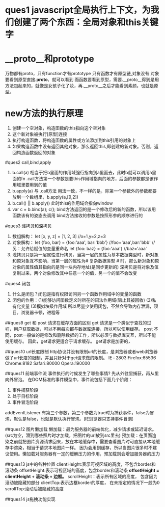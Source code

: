 # ques1  javascript全局执行上下文，为我们创建了两个东西：全局对象和this关键字
# __proto__和prototype
  万物都有proto，只有function才有prototype
  只有函数才有原型链,对象没有
  对象要看到原型直接.__proto__，就可以看到
  而函数要看到原型，需要.__proto__得到是用方法包起来的，就像是女孩子化了妆，再.__proto__之后才能看到素颜，也就是原型。

# new方法的执行原理
  1. 创建一个空对象，构造函数的this指向这个空对象
  2. 这个新对象被执行[原型]连接 
  3. 执行构造函数，将构造函数的属性或方法添加到this引用的对象上
  4. 如果构造函数中没有返回其他对象，那么返回this,即创建的新对象。否则，返回构造函数返回的对象

#ques2  call,bind,apply
  1. b.call(a) 相当于把b里面的作用域强行指向到a里面去，此时b就可以调用a里面的fn
  .call方法第一个参数是要this作用域指向的地方，后面的参数都是该作用域里要用到的值
  2. b.apply(a) 与 .call方法 用法一致，不一样的是，除第一个参数外的参数都要放到一个数组里，b.apply(a,[9,2])
  3. b.call() || b.apply() 此时this的作用域会指向window
  4. var c = b.bind(a);
     c();
     bind方法返回的是一个修改后的新的函数，所以该用函数该有的姿态去调用
     bind方法接收的参数是按照形参的顺序进行的

#ques3 浅拷贝和深拷贝
  1. 数组解构：
    let [x, y, z] = [1, 2, 3]
    //x=1,y=2,z=3
  2. 对象解构：
    let {foo, bar} = {foo:'aaa', bar:'bbb'}
    //foo='aaa',bar:'bbb'
    //另：允许给赋值的变量重命名 
      let {foo: baz} = {foo:'aaa'}
      //baz='aaa'
  3. 浅拷贝只是第一层属性进行拷贝，当第一层的属性为基本数据类型时，新对象和原对象互不影响，当第一层的属性为# 复杂数据类型 # 时，那么新对象和原对象的属性值其指向的是同一块内存地址(是同步更新的)
     深拷贝是将对象及值复制过来，两个对象修改其中任意一个的值，另一个的值不会改变

#ques4 闭包
  1. 什么是闭包？闭包是指有权限访问另一个函数作用域中的变量的函数
  2. 闭包的作用：(1)能够访问函数定义时所在的词法作用域(阻止其被回收)
                (2)私有化变量
                (3)模拟块级作用域
  所以尽量少使用闭包，不然会导致内存泄漏，项目，浏览器卡顿，进程等

##ques9 get 和 post 请求在缓存方面的区别
  get 请求是一个类似于查找的过程，用户获取数据，可以不用每次都与数据库连接，所以可以使用缓存。
  post 不同，post一般做的是修改和删除数据的工作，所以必须与数据库交互，所以不能使用缓存。
  因此，get请求更适合于请求缓存。
  get请求是加密的，

##ques10  url长度限制
  http协议并没有限制url的长度，是浏览器或者web浏览器做了url长度的限制，并且只针对于get请求做的限制。
  IE : 2803
  Firefox:65536
  Chrome:8182
  Safari:80000
  Opera:190000

##ques11  前端事件流
事件执行的时候发生了哪些事情?
先从外往里捕获，再从里向外冒泡。
在DOM标准的事件模型中，事件流包括下面几个阶段：
  1. 事件捕获阶段
  2. 处于目标阶段
  3. 事件冒泡阶段

  addEventListener 有第三个参数，第三个参数为true时为捕获事件，false为冒泡，默认是false，也就是默认执行冒泡。(IE浏览器只支持事件冒泡)

##ques12 图片懒加载
懒加载：最为服务器的前端优化，减少请求或延迟请求。(src为空，滑到哪些照片时才加载，把图片的url放到src里去)
预加载：在页面渲染之前就把图片资源请求回来，放在本地缓存中，需要查看图片时可直接从本地缓存中渲染，相当于请求本地图片一样。
因为会用到缓存，所以当图片很多时不建议使用。懒加载对服务器有一定的缓解压力的作用，预加载则会增加服务器的压力

##ques13 js中的各种位置
clientHeight:表示可视区域的高度，不包含border和滚动条
offsetHeight:表示可视区域的高度，包含border和滚动条 **offsetHeight = clientHeight + 滚动条 + 边框。**
scrollHeight：表示所有区域的高度， 包含因为滚动被隐藏的部分
clientTop:表示边框border的厚度， 在未指定的情况下一般为0
scrollTop:滚动后被隐藏的高度

##ques14 js拖拽功能实现
  